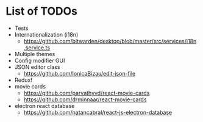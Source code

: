 # List of TODOs

-   Tests
-   Internationalization (i18n)
    -   https://github.com/bitwarden/desktop/blob/master/src/services/i18n.service.ts
-   Multiple themes
-   Config modifier GUI
-   JSON editor class
    -   https://github.com/IonicaBizau/edit-json-file
-   Redux!
-   movie cards
    -   https://github.com/parvathyvd/react-movie-cards
    -   https://github.com/drminnaar/react-movie-cards
-   electron react database
    -   https://github.com/natancabral/react-js-electron-database
